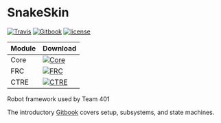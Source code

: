 
# SnakeSkin
[![Travis](https://img.shields.io/travis/team401/SnakeSkin.svg?style=for-the-badge)](https://travis-ci.org/team401/SnakeSkin)
[![Gitbook](https://img.shields.io/badge/GitBook-Documentation-blue.svg?style=for-the-badge)](https://team401.gitbooks.io/snakeskin/content/)
[![license](https://img.shields.io/github/license/team401/snakeskin.svg?style=for-the-badge)](https://github.com/team401/SnakeSkin/blob/master/LICENSE)

| Module  | Download  |
|---|---|
| Core  | [![Core](https://img.shields.io/bintray/v/team401/SnakeSkin/SnakeSkin-Core.svg?style=for-the-badge)](https://bintray.com/team401/SnakeSkin/SnakeSkin-Core/_latestVersion) |
| FRC | [![FRC](https://img.shields.io/bintray/v/team401/SnakeSkin/SnakeSkin-FRC.svg?style=for-the-badge)](https://bintray.com/team401/SnakeSkin/SnakeSkin-FRC/_latestVersion)  |
| CTRE  | [![CTRE](https://img.shields.io/bintray/v/team401/SnakeSkin/SnakeSkin-CTRE.svg?style=for-the-badge)](https://bintray.com/team401/SnakeSkin/SnakeSkin-CTRE/_latestVersion) |

Robot framework used by Team 401

The introductory [Gitbook](https://team401.gitbooks.io/snakeskin/content/) covers setup, subsystems, and state machines.
